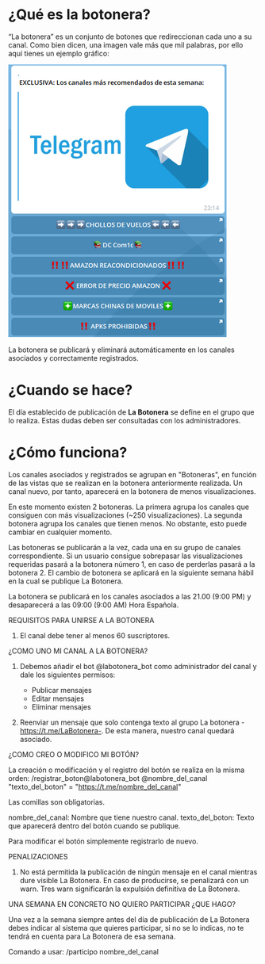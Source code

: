 # ¿Qué es la botonera?
“La botonera” es un conjunto de botones que redireccionan cada uno a su canal.
Como bien dicen, una imagen vale más que mil palabras, por ello aquí tienes un ejemplo gráfico:

![GitHub Logo](/media/botonera.png)

La botonera se publicará y eliminará automáticamente en los canales asociados y correctamente registrados.

# ¿Cuando se hace?

El día establecido de publicación de **La Botonera** se define en el grupo que lo realiza. Estas dudas deben ser consultadas con los administradores.

# ¿Cómo funciona?

Los canales asociados y registrados se agrupan en "Botoneras", en función de las vistas que se realizan en la botonera anteriormente realizada. Un canal nuevo, por tanto, aparecerá en la botonera de menos visualizaciones.

En este momento existen 2 botoneras. La primera agrupa los canales que consiguen con más visualizaciones (~250 visualizaciones). La segunda botonera agrupa los canales que tienen menos. No obstante, esto puede cambiar en cualquier momento.


Las botoneras se publicarán a la vez, cada una en su grupo de canales correspondiente. Si un usuario consigue sobrepasar 
las visualizaciones requeridas pasará a la botonera número 1, en caso de perderlas pasará a la botonera 2. El cambio de 
botonera se aplicará en la siguiente semana hábil en la cual se publique La Botonera.

La botonera se publicará en los canales asociados a las 21.00 (9:00 PM) y desaparecerá a las 09:00 (9:00 AM) Hora Española.


REQUISITOS PARA UNIRSE A LA BOTONERA

1. El canal debe tener al menos 60 suscriptores.


¿COMO UNO MI CANAL A LA BOTONERA?

1. Debemos añadir el bot @labotonera_bot como administrador del canal y dale los siguientes permisos:
    - Publicar mensajes
    - Editar mensajes
    - Eliminar mensajes

2. Reenviar un mensaje que solo contenga texto al grupo La botonera -https://t.me/LaBotonera-. De esta manera,
nuestro canal quedará asociado.


¿COMO CREO O MODIFICO MI BOTÓN?

La creación o modificación y el registro del botón se realiza en la misma orden:
/registrar_boton@labotonera_bot @nombre_del_canal "texto_del_boton" = "https://t.me/nombre_del_canal"

Las comillas son obligatorias.

nombre_del_canal: Nombre que tiene nuestro canal.
texto_del_boton: Texto que aparecerá dentro del botón cuando se publique.

Para modificar el botón simplemente registrarlo de nuevo.


PENALIZACIONES

1. No está permitida la publicación de ningún mensaje en el canal mientras dure visible La Botonera. En caso de producirse,
se penalizará con un warn. Tres warn significarán la expulsión definitiva de La Botonera.


UNA SEMANA EN CONCRETO NO QUIERO PARTICIPAR ¿QUE HAGO?

Una vez a la semana siempre antes del día de publicación de La Botonera debes indicar al sistema que quieres participar,
si no se lo indicas, no te tendrá en cuenta para La Botonera de esa semana.

Comando a usar: /participo nombre_del_canal
